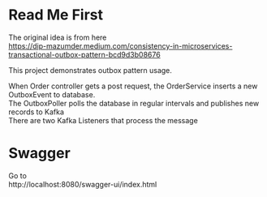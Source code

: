 # Read Me First
The original idea is from here   
https://dip-mazumder.medium.com/consistency-in-microservices-transactional-outbox-pattern-bcd9d3b08676

This project demonstrates outbox pattern usage. 

When Order controller gets a post request, the OrderService inserts a new OutboxEvent to database.  
The OutboxPoller polls the database in regular intervals and publishes new records to Kafka  
There are two Kafka Listeners that process the message 


# Swagger
Go to  
http://localhost:8080/swagger-ui/index.html